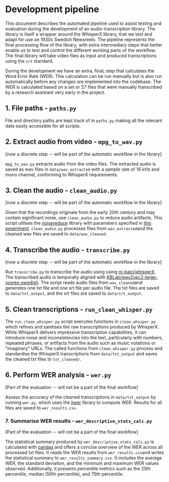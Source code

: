 # Development pipeline
This document describes the automated pipeline used to assist testing and
evaluation during the development of an audio-transcription library.
The library is itself a wrapper around the WhisperX library, that we test
and adapt for use on 1930s Swedish Newsreels. The pipeline represents the
final processing flow of the library, with extra intermediary steps that
better enable us to test and control the different working parts of the
workflow. The final library will take video files as input and produced
transcriptions using the `srt` standard.

During the development we have an extra, final, step that calculates the
Word Error Rate (WER). This calculation can be run manually but is also
run automatically before any changes are implemented into the codebase.
The WER is calculated based on a set or 27 files that were manually
transcribed by a research assistant very early in the project.

## 1. File paths - `paths.py`
File and directory paths are kept track of in `paths.py` making all the
relevant data easily accessible for all scripts.

## 2. Extract audio from video - `mpg_to_wav.py`
[now a discrete step -- will be part of the automatic workflow in the library]

`mpg_to_wav.py` extracts audio from the video files. The extracted audio is
saved as wav files in `data/wav_extracted` with a sample rate of 16 kHz and mono
channel, conforming to WhisperX requirements.

## 3. Clean the audio - `clean_audio.py`
[now a discrete step -- will be part of the automatic workflow in the library]


Given that the recordings originate from the early 20th century and may contain
significant noise, use `clean_audio.py` to reduce audio artifacts. This script
utilises the [noisereduce](https://github.com/timsainb/noisereduce) library with
parameters specified in
[this experiment](https://github.com/Modern36/filmarkivet_whisperx_and_wav2vec2/tree/e08be6728fb5bd7c4e3b205b740752602a50906f/noisereduce_gridsearch).
`clean_audio.py` processes files from `wav_extracted`and the cleaned wav files
are saved to `data/wav_cleaned`.

## 4. Transcribe the audio - `transcribe.py`
[now a discrete step -- will be part of the automatic workflow in the library]

Run `transcribe.py` to transcribe the audio using using
[m-bain/whisperX](https://github.com/m-bain/whisperX). The transcribed audio is
temporally aligned with
[KBLab/wav2vec2-large-voxrex-swedish](https://huggingface.co/KBLab/wav2vec2-large-voxrex-swedish).
The script reads audio files from `wav_cleaned`and generates one txt file and
one srt file per audio file. The txt files are saved to `data/txt_output`, and
the srt files are saved to `data/srt_output`.

## 5. Clean transcriptions - `run_clean_whisper.py`

The `run_clean_whisper.py` script executes functions in `clean_whisper.py` which
refines and sanitises the raw transcriptions produced by WhisperX. While
WhisperX delivers impressive transcription capabilities, it can introduce noise
and inconsistencies into the text, particularly with numbers, repeated phrases,
or artifacts from the audio such as music notations or "imaginary" URLs. The
called functions from `clean_whisper.py` process and standardise the WhisperX
transcriptions from `data/txt_output` and saves the cleaned txt files to
`txt_cleaned/`.

## 6. Perform WER analysis - `wer.py`
[Part of the evaluation -- will not be a part of the final workflow]


Assess the accuracy of the cleaned transcriptions in `data/txt_output` by
running `wer.py`, which uses the [jiwer](https://github.com/jitsi/jiwer/)
library to compute WER. Results for all files are saved to `wer_results.csv`.

### 7. Summarise WER results - `wer_descriptive_stats_calc.py`
[Part of the evaluation -- will not be a part of the final workflow]

The statistical summary produced by `wer_descriptive_stats_calc.py` is
calculated with [pandas](https://github.com/pandas-dev/pandas) and offers a
concise overview of the WER across all processed txt files. It reads the WER
results from `wer_results.csv`and writes the statistical summary to
`wer_results_summary.csv`. It includes the average WER, the standard deviation,
and the minimum and maximum WER values observed. Additionally, it presents
percentile metrics such as the 25th percentile, median (50th percentile), and
75th percentile.
